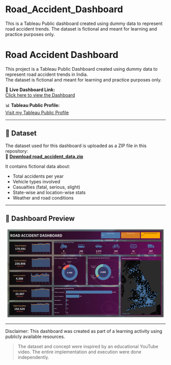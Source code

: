 # Road_Accident_Dashboard
This is a Tableau Public dashboard created using dummy data to represent road accident trends.   The dataset is fictional and meant for learning and practice purposes only.

# Road Accident Dashboard

This project is a Tableau Public Dashboard created using dummy data to represent road accident trends in India.  
The dataset is fictional and meant for learning and practice purposes only.

🔗 **Live Dashboard Link:**  
[Click here to view the Dashboard](https://public.tableau.com/app/profile/bhavesh.choudhary5458/viz/Road_Acciedent_Dashboard/Dashboard1)

📊 **Tableau Public Profile:**  
[Visit my Tableau Public Profile](https://public.tableau.com/app/profile/bhavesh.choudhary5458)

---

## 📁 Dataset

The dataset used for this dashboard is uploaded as a ZIP file in this repository:  
📂 **[Download road_accident_data.zip](./road_accident_data.zip)**

It contains fictional data about:
- Total accidents per year
- Vehicle types involved
- Casualties (fatal, serious, slight)
- State-wise and location-wise stats
- Weather and road conditions

---

## 📸 Dashboard Preview

![Dashboard Screenshot](Dashboard_image.png)

---
Disclaimer: This dashboard was created as part of a learning activity using publicly available resources.  
> The dataset and concept were inspired by an educational YouTube video. The entire implementation and execution were done independently.
